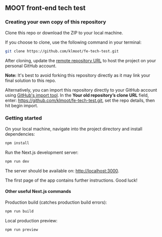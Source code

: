 ## MOOT front-end tech test

### Creating your own copy of this repository

Clone this repo or download the ZIP to your local machine.

If you choose to clone, use the following command in your terminal:

```bash
git clone https://github.com/klmoot/fe-tech-test.git
```

After cloning, update the [remote repository URL](https://docs.github.com/en/get-started/getting-started-with-git/managing-remote-repositories#changing-a-remote-repositorys-url) to host the project on your personal GitHub account.

**Note:** It's best to avoid forking this repository directly as it may link your final solution to this repo.

Alternatively, you can import this repository directly to your GitHub account using [GitHub's import tool](https://github.com/new/import). In the **Your old repository’s clone URL** field, enter: https://github.com/klmoot/fe-tech-test.git, set the repo details, then hit begin import.

### Getting started

On your local machine, navigate into the project directory and install dependencies:

```bash
npm install
```

Run the Next.js development server:

```bash
npm run dev
```

The server should be available on: [http://localhost:3000](http://localhost:3000).

The first page of the app contains further instructions. Good luck!

#### Other useful Next.js commands

Production build (catches production build errors):

```bash
npm run build
```

Local production preview:

```bash
npm run preview
```
